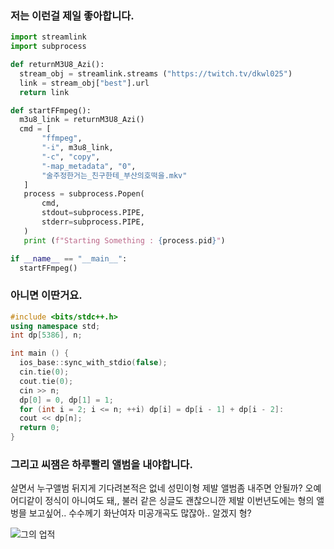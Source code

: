 ### 저는 이런걸 제일 좋아합니다.

```python
import streamlink
import subprocess

def returnM3U8_Azi():
  stream_obj = streamlink.streams ("https://twitch.tv/dkwl025")
  link = stream_obj["best"].url
  return link

def startFFmpeg():
  m3u8_link = returnM3U8_Azi()
  cmd = [
       "ffmpeg",
       "-i", m3u8_link,
       "-c", "copy",
       "-map_metadata", "0",
       "술주정한거는_친구한테_부산의호떡을.mkv"
   ]
   process = subprocess.Popen(
       cmd,
       stdout=subprocess.PIPE,
       stderr=subprocess.PIPE,
   )
   print (f"Starting Something : {process.pid}")

if __name__ == "__main__":
  startFFmpeg()
```

### 아니면 이딴거요.

```cpp
#include <bits/stdc++.h>
using namespace std;
int dp[5386], n;

int main () {
  ios_base::sync_with_stdio(false);
  cin.tie(0);
  cout.tie(0);
  cin >> n;
  dp[0] = 0, dp[1] = 1;
  for (int i = 2; i <= n; ++i) dp[i] = dp[i - 1] + dp[i - 2]:
  cout << dp[n];
  return 0;
}
```

### 그리고 씨잼은 하루빨리 앨범을 내야합니다.
살면서 누구앨범 뒤지게 기다려본적은 없네 성민이형
제발 앨범좀 내주면 안될까? 오예 어디같이 정식이 
아니여도 돼,, 불러 같은 싱글도 괜찮으니깐
제발 이번년도에는 형의 앨벙믈 보고싶어..
수수께기 화난여자 미공개곡도 많잖아..
알겠지 형?

![그의 업적](https://github-readme-stats.vercel.app/api?username=RIPAngel&show_icons=true)
